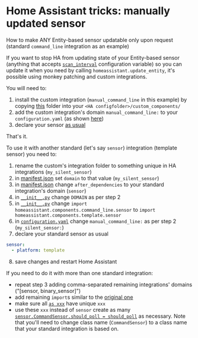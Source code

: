 # Home Assistant tricks: manually updated sensor
How to make ANY Entity-based sensor updatable only upon request (standard `command_line` integration as an example)

If you want to stop HA from updating state of your Entity-based sensor (anything that accepts [`scan_interval`](https://www.home-assistant.io/docs/configuration/platform_options/#scan-interval) configuration variable) so you can update it when you need by calling `homeassistant.update_entity`, it's possible using monkey patching and custom integrations.

You will need to:
1. install the custom integration (`manual_command_line` in this example) by copying [this](custom_components/) folder into your `<HA configfolder>/custom_components/`
2. add the custom integration's domain `manual_command_line:` to your `configuration.yaml` (as shown [here](configuration.yaml#L3))
3. declare your sensor [as usual](command_line.yaml)

That's it.

To use it with another standard (let's say `sensor`) integration (template sensor) you need to:
1. rename the custom's integration folder to something unique in HA integrations (`my_silent_sensor`)
2. in [manifest.json](custom_components/manual_command_line/manifest.json#L2) set `domain` to that value (`my_silent_sensor`)
3. in [manifest.json](custom_components/manual_command_line/manifest.json#L6) change `after_dependencies` to your standard integration's domain (`sensor`)
4. in [`__init__.py`](custom_components/manual_command_line/__init__.py#L1) change `DOMAIN` as per step 2
5. in [`__init__.py`](custom_components/manual_command_line/__init__.py#L3) change `import homeassistant.components.command_line.sensor` to `import homeassistant.components.template.sensor`
6. in [`configuration.yaml`](configuration.yaml#L3) change `manual_command_line:` as per step 2 (`my_silent_sensor:`)
7. declare your standard sensor as usual
```yaml
sensor:
  - platform: template
```
8. save changes and restart Home Assistant

If you need to do it with more than one standard integration:
- repeat step 3 adding comma-separated remaining integrations' domains ("[sensor, binary_sensor]")
- add remaining `import`s similar to the [original one](custom_components/manual_command_line/__init__.py#L3)
- make sure all [`as xxx`](custom_components/manual_command_line/__init__.py#L3) have unique `xxx`
- use these `xxx` instead of `sensor` create as many [`sensor.CommandSensor.should_poll = should_poll`](custom_components/manual_command_line/__init__.py#L9) as necessary. Note that you'll need to change class name (`CommandSensor`) to a class name that your standard integration is based on.
